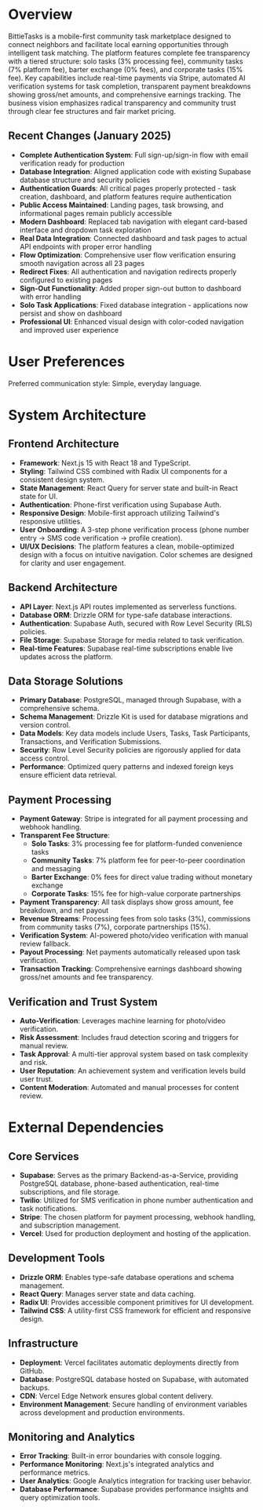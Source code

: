 # Overview

BittieTasks is a mobile-first community task marketplace designed to connect neighbors and facilitate local earning opportunities through intelligent task matching. The platform features complete fee transparency with a tiered structure: solo tasks (3% processing fee), community tasks (7% platform fee), barter exchange (0% fees), and corporate tasks (15% fee). Key capabilities include real-time payments via Stripe, automated AI verification systems for task completion, transparent payment breakdowns showing gross/net amounts, and comprehensive earnings tracking. The business vision emphasizes radical transparency and community trust through clear fee structures and fair market pricing.

## Recent Changes (January 2025)

- **Complete Authentication System**: Full sign-up/sign-in flow with email verification ready for production
- **Database Integration**: Aligned application code with existing Supabase database structure and security policies  
- **Authentication Guards**: All critical pages properly protected - task creation, dashboard, and platform features require authentication
- **Public Access Maintained**: Landing pages, task browsing, and informational pages remain publicly accessible
- **Modern Dashboard**: Replaced tab navigation with elegant card-based interface and dropdown task exploration
- **Real Data Integration**: Connected dashboard and task pages to actual API endpoints with proper error handling
- **Flow Optimization**: Comprehensive user flow verification ensuring smooth navigation across all 23 pages
- **Redirect Fixes**: All authentication and navigation redirects properly configured to existing pages
- **Sign-Out Functionality**: Added proper sign-out button to dashboard with error handling
- **Solo Task Applications**: Fixed database integration - applications now persist and show on dashboard
- **Professional UI**: Enhanced visual design with color-coded navigation and improved user experience

# User Preferences

Preferred communication style: Simple, everyday language.

# System Architecture

## Frontend Architecture
- **Framework**: Next.js 15 with React 18 and TypeScript.
- **Styling**: Tailwind CSS combined with Radix UI components for a consistent design system.
- **State Management**: React Query for server state and built-in React state for UI.
- **Authentication**: Phone-first verification using Supabase Auth.
- **Responsive Design**: Mobile-first approach utilizing Tailwind's responsive utilities.
- **User Onboarding**: A 3-step phone verification process (phone number entry → SMS code verification → profile creation).
- **UI/UX Decisions**: The platform features a clean, mobile-optimized design with a focus on intuitive navigation. Color schemes are designed for clarity and user engagement.

## Backend Architecture
- **API Layer**: Next.js API routes implemented as serverless functions.
- **Database ORM**: Drizzle ORM for type-safe database interactions.
- **Authentication**: Supabase Auth, secured with Row Level Security (RLS) policies.
- **File Storage**: Supabase Storage for media related to task verification.
- **Real-time Features**: Supabase real-time subscriptions enable live updates across the platform.

## Data Storage Solutions
- **Primary Database**: PostgreSQL, managed through Supabase, with a comprehensive schema.
- **Schema Management**: Drizzle Kit is used for database migrations and version control.
- **Data Models**: Key data models include Users, Tasks, Task Participants, Transactions, and Verification Submissions.
- **Security**: Row Level Security policies are rigorously applied for data access control.
- **Performance**: Optimized query patterns and indexed foreign keys ensure efficient data retrieval.

## Payment Processing
- **Payment Gateway**: Stripe is integrated for all payment processing and webhook handling.
- **Transparent Fee Structure**:
    - **Solo Tasks**: 3% processing fee for platform-funded convenience tasks
    - **Community Tasks**: 7% platform fee for peer-to-peer coordination and messaging
    - **Barter Exchange**: 0% fees for direct value trading without monetary exchange
    - **Corporate Tasks**: 15% fee for high-value corporate partnerships
- **Payment Transparency**: All task displays show gross amount, fee breakdown, and net payout
- **Revenue Streams**: Processing fees from solo tasks (3%), commissions from community tasks (7%), corporate partnerships (15%).
- **Verification System**: AI-powered photo/video verification with manual review fallback.
- **Payout Processing**: Net payments automatically released upon task verification.
- **Transaction Tracking**: Comprehensive earnings dashboard showing gross/net amounts and fee transparency.

## Verification and Trust System
- **Auto-Verification**: Leverages machine learning for photo/video verification.
- **Risk Assessment**: Includes fraud detection scoring and triggers for manual review.
- **Task Approval**: A multi-tier approval system based on task complexity and risk.
- **User Reputation**: An achievement system and verification levels build user trust.
- **Content Moderation**: Automated and manual processes for content review.

# External Dependencies

## Core Services
- **Supabase**: Serves as the primary Backend-as-a-Service, providing PostgreSQL database, phone-based authentication, real-time subscriptions, and file storage.
- **Twilio**: Utilized for SMS verification in phone number authentication and task notifications.
- **Stripe**: The chosen platform for payment processing, webhook handling, and subscription management.
- **Vercel**: Used for production deployment and hosting of the application.

## Development Tools
- **Drizzle ORM**: Enables type-safe database operations and schema management.
- **React Query**: Manages server state and data caching.
- **Radix UI**: Provides accessible component primitives for UI development.
- **Tailwind CSS**: A utility-first CSS framework for efficient and responsive design.

## Infrastructure
- **Deployment**: Vercel facilitates automatic deployments directly from GitHub.
- **Database**: PostgreSQL database hosted on Supabase, with automated backups.
- **CDN**: Vercel Edge Network ensures global content delivery.
- **Environment Management**: Secure handling of environment variables across development and production environments.

## Monitoring and Analytics
- **Error Tracking**: Built-in error boundaries with console logging.
- **Performance Monitoring**: Next.js's integrated analytics and performance metrics.
- **User Analytics**: Google Analytics integration for tracking user behavior.
- **Database Performance**: Supabase provides performance insights and query optimization tools.